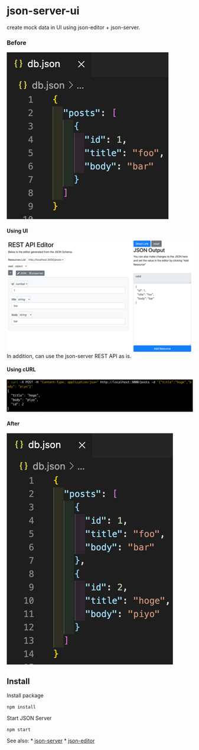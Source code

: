 # json-server-ui

create mock data in UI using json-editor + json-server.

### Before
![before](./docs/images/before.png)
#### Using UI
![ui](./docs/images/ui.png)
In addition, can use the json-server REST API as is.
#### Using cURL
![cURL](./docs/images/curl.png)

#### After
![before](./docs/images/after.png)

## Install
Install package

    npm install

Start JSON Server

    npm start

See also:
    * [json-server](https://github.com/typicode/json-server)
    * [json-editor](https://github.com/json-editor/json-editor)
